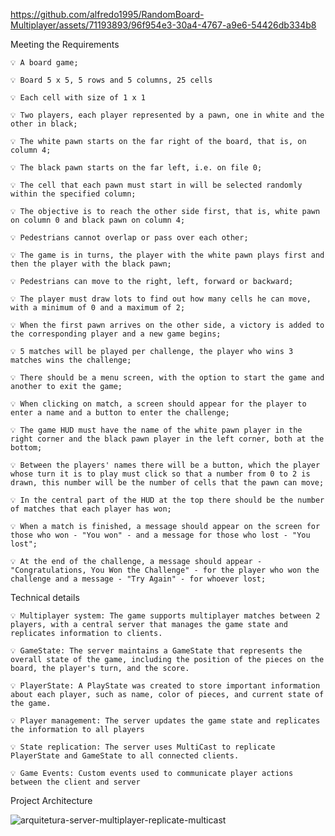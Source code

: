 


https://github.com/alfredo1995/RandomBoard-Multiplayer/assets/71193893/96f954e3-30a4-4767-a9e6-54426db334b8

Meeting the Requirements

    💡 A board game;

    💡 Board 5 x 5, 5 rows and 5 columns, 25 cells

    💡 Each cell with size of 1 x 1

    💡 Two players, each player represented by a pawn, one in white and the other in black;

    💡 The white pawn starts on the far right of the board, that is, on column 4;

    💡 The black pawn starts on the far left, i.e. on file 0;

    💡 The cell that each pawn must start in will be selected randomly within the specified column;

    💡 The objective is to reach the other side first, that is, white pawn on column 0 and black pawn on column 4;

    💡 Pedestrians cannot overlap or pass over each other;

    💡 The game is in turns, the player with the white pawn plays first and then the player with the black pawn;

    💡 Pedestrians can move to the right, left, forward or backward;

    💡 The player must draw lots to find out how many cells he can move, with a minimum of 0 and a maximum of 2;

    💡 When the first pawn arrives on the other side, a victory is added to the corresponding player and a new game begins;

    💡 5 matches will be played per challenge, the player who wins 3 matches wins the challenge;

    💡 There should be a menu screen, with the option to start the game and another to exit the game;

    💡 When clicking on match, a screen should appear for the player to enter a name and a button to enter the challenge;

    💡 The game HUD must have the name of the white pawn player in the right corner and the black pawn player in the left corner, both at the bottom;

    💡 Between the players' names there will be a button, which the player whose turn it is to play must click so that a number from 0 to 2 is drawn, this number will be the number of cells that the pawn can move;

    💡 In the central part of the HUD at the top there should be the number of matches that each player has won;

    💡 When a match is finished, a message should appear on the screen for those who won - "You won" - and a message for those who lost - "You lost";

    💡 At the end of the challenge, a message should appear - "Congratulations, You Won the Challenge" - for the player who won the challenge and a message - "Try Again" - for whoever lost;

Technical details

    💡 Multiplayer system: The game supports multiplayer matches between 2 players, with a central server that manages the game state and replicates information to clients.

    💡 GameState: The server maintains a GameState that represents the overall state of the game, including the position of the pieces on the board, the player's turn, and the score.

    💡 PlayerState: A PlayState was created to store important information about each player, such as name, color of pieces, and current state of the game.

    💡 Player management: The server updates the game state and replicates the information to all players

    💡 State replication: The server uses MultiCast to replicate PlayerState and GameState to all connected clients.

    💡 Game Events: Custom events used to communicate player actions between the client and server

Project Architecture

![arquitetura-server-multiplayer-replicate-multicast](https://github.com/alfredo1995/multiplayer-server-replicate-multicast/assets/71193893/0ff4a708-0829-4ad3-b74d-a77f9fad8621)


